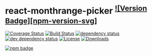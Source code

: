 # react-monthrange-picker <sup>[![Version Badge][npm-version-svg]][package-url]</sup>

[![Coverage Status][coveralls-svg]][coveralls-url]
[![Build Status][travis-svg]][travis-url]
[![dependency status][deps-svg]][deps-url]
[![dev dependency status][dev-deps-svg]][dev-deps-url]
[![License][license-image]][license-url]
[![Downloads][downloads-image]][downloads-url]

[![npm badge][npm-badge-png]][package-url]


[coveralls-url]: https://coveralls.io/github/munichlinux/react-monthrange-picker?branch=master
[coveralls-svg]: https://coveralls.io/repos/github/munichlinux/react-monthrange-picker/badge.svg?branch=master
[travis-svg]: https://travis-ci.org/munichlinux/react-monthrange-picker.svg
[travis-url]: https://travis-ci.org/munichlinux/react-monthrange-picker
[package-url]: https://npmjs.org/package/react-monthrange-picker
[deps-svg]: https://david-dm.org/munichlinux/react-monthrange-picker.svg
[deps-url]: https://david-dm.org/munichlinux/react-monthrange-picker
[dev-deps-svg]:https://david-dm.org/munichlinux/react-monthrange-picker/dev-status.svg
[dev-deps-url]: https://david-dm.org/munichlinux/react-monthrange-picker?type=dev
[npm-badge-png]: https://nodei.co/npm/react-dates.png?downloads=true&stars=true
[license-image]: https://img.shields.io/npm/l/react-monthrange-picker.svg
[license-url]: LICENSE
[downloads-image]: https://img.shields.io/npm/dm/react-monthrange-picker.svg
[downloads-url]: https://npm-stat.com/charts.html?package=react-monthrange-picker
